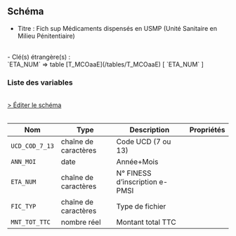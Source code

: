 ## Schéma

- Titre : Fich sup Médicaments dispensés en USMP (Unité Sanitaire en Milieu Pénitentiaire)
<br />
- Clé(s) étrangère(s) : <br />
`ETA_NUM` => table [T_MCOaaE](/tables/T_MCOaaE) [ `ETA_NUM` ]<br />

### Liste des variables
<br />
<div>
    <a href="https://gitlab.com/healthdatahub/schema-snds/edit/master/schemas/PMSI%20MCO/T_MCOaaSUP_USMP.json"  
    arget="_blank" rel="noopener noreferrer">> Éditer le schéma</a>
    <OutboundLink />
</div>
<br />

Nom|Type|Description|Propriétés
-|-|-|-
`UCD_COD_7_13`|chaîne de caractères|Code UCD (7 ou 13)||
`ANN_MOI`|date|Année+Mois||
`ETA_NUM`|chaîne de caractères|N° FINESS d’inscription e-PMSI||
`FIC_TYP`|chaîne de caractères|Type de fichier||
`MNT_TOT_TTC`|nombre réel|Montant total TTC||

